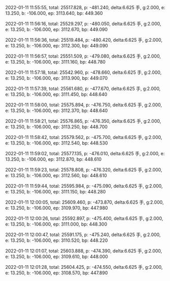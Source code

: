 2022-01-11 11:55:55, total: 25517.828, p: -481.240, delta:6.625 手, g:2.000, e: 13.250, b: -106.000, ep: 3113.640, bp: 449.360

2022-01-11 11:56:16, total: 25529.297, p: -480.050, delta:6.625 手, g:2.000, e: 13.250, b: -106.000, ep: 3112.670, bp: 449.090

2022-01-11 11:56:36, total: 25519.484, p: -480.420, delta:6.625 手, g:2.000, e: 13.250, b: -106.000, ep: 3112.300, bp: 449.090

2022-01-11 11:56:57, total: 25551.509, p: -479.080, delta:6.625 手, g:2.000, e: 13.250, b: -106.000, ep: 3111.160, bp: 448.780

2022-01-11 11:57:18, total: 25542.960, p: -478.660, delta:6.625 手, g:2.000, e: 13.250, b: -106.000, ep: 3113.900, bp: 449.070

2022-01-11 11:57:39, total: 25561.680, p: -477.670, delta:6.625 手, g:2.000, e: 13.250, b: -106.000, ep: 3111.450, bp: 448.640

2022-01-11 11:58:00, total: 25575.894, p: -476.750, delta:6.625 手, g:2.000, e: 13.250, b: -106.000, ep: 3112.370, bp: 448.640

2022-01-11 11:58:21, total: 25576.865, p: -476.350, delta:6.625 手, g:2.000, e: 13.250, b: -106.000, ep: 3113.250, bp: 448.700

2022-01-11 11:58:42, total: 25579.562, p: -475.700, delta:6.625 手, g:2.000, e: 13.250, b: -106.000, ep: 3112.540, bp: 448.530

2022-01-11 11:59:02, total: 25577.135, p: -476.010, delta:6.625 手, g:2.000, e: 13.250, b: -106.000, ep: 3112.870, bp: 448.610

2022-01-11 11:59:23, total: 25578.808, p: -476.320, delta:6.625 手, g:2.000, e: 13.250, b: -106.000, ep: 3112.560, bp: 448.610

2022-01-11 11:59:44, total: 25595.984, p: -475.090, delta:6.625 手, g:2.000, e: 13.250, b: -106.000, ep: 3111.150, bp: 448.280

2022-01-11 12:00:05, total: 25609.460, p: -473.870, delta:6.625 手, g:2.000, e: 13.250, b: -106.000, ep: 3109.970, bp: 447.980

2022-01-11 12:00:26, total: 25592.897, p: -475.400, delta:6.625 手, g:2.000, e: 13.250, b: -106.000, ep: 3111.000, bp: 448.300

2022-01-11 12:00:47, total: 25591.175, p: -475.240, delta:6.625 手, g:2.000, e: 13.250, b: -106.000, ep: 3110.520, bp: 448.220

2022-01-11 12:01:07, total: 25603.888, p: -474.390, delta:6.625 手, g:2.000, e: 13.250, b: -106.000, ep: 3109.610, bp: 448.000

2022-01-11 12:01:28, total: 25604.425, p: -474.550, delta:6.625 手, g:2.000, e: 13.250, b: -106.000, ep: 3108.570, bp: 447.890